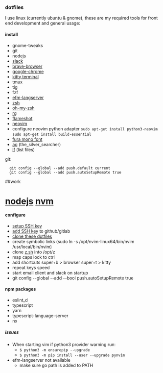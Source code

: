 ### dotfiles

I use linux (currently ubuntu & gnome), these are my required tools for front end development and general usage:

#### install

- gnome-tweaks
- git
- nodejs
- [slack](https://slack.com/intl/en-gb/downloads/linux)
- [brave-browser](https://brave.com/linux/)
- [google-chrome](https://www.google.com/chrome/)
- [kitty terminal](https://sw.kovidgoyal.net/kitty/)
- tmux
- tig
- fzf
- [efm-langserver](https://github.com/mattn/efm-langserver)
- [zsh](https://github.com/ohmyzsh/ohmyzsh/wiki/Installing-ZSH)
- [oh-my-zsh](https://ohmyz.sh/#install)
- [rg](https://github.com/BurntSushi/ripgrep)
- [flameshot](https://flameshot.org/docs/installation/installation-linux/)
- [neovim](https://github.com/neovim/neovim/releases/)
- configure neovim python adapter `sudo apt-get install python3-neovim` `sudo apt-get install build-essential`
- [fura mono font](https://github.com/ryanoasis/nerd-fonts/blob/master/patched-fonts/FiraMono/Regular/complete/Fura%20Mono%20Regular%20Nerd%20Font%20Complete.otf)
- [ag](https://github.com/ggreer/the_silver_searcher) (the_silver_searcher)
- [lf](https://github.com/gokcehan/lf) (list files)

git:
  ```
    git config --global --add push.default current
    git config --global --add push.autoSetupRemote true
  ```


##work

[nodejs](https://nodejs.org/en/)
[nvm](https://github.com/nvm-sh/nvm#installing-and-updating)
=======
#### configure


- [setup SSH key](https://docs.github.com/en/authentication/connecting-to-github-with-ssh/generating-a-new-ssh-key-and-adding-it-to-the-ssh-agent)
- [add SSH key](https://github.com/settings/keys) to github/gitlab 
- [clone these dotfiles](https://github.com/alextrastero/dotfiles)
- create symbolic links (sudo ln -s /opt/nvim-linux64/bin/nvim /usr/local/bin/nvim)
- clone [z.sh](https://github.com/rupa/z) into /opt/z
- map caps lock to ctrl
- add shortcuts super+b > browser super+t > kitty
- repeat keys speed
- start email client and slack on startup
- git config --global --add --bool push.autoSetupRemote true

#### npm packages

- eslint_d
- typescript
- yarn
- typescript-language-server
- nx

##### issues
- When starting vim if python3 provider warning run:
  - `$ python3 -m ensurepip --upgrade`
  - `$ python3 -m pip install --user --upgrade pynvim`
- efm-langserver not available
  - make sure go path is added to PATH
